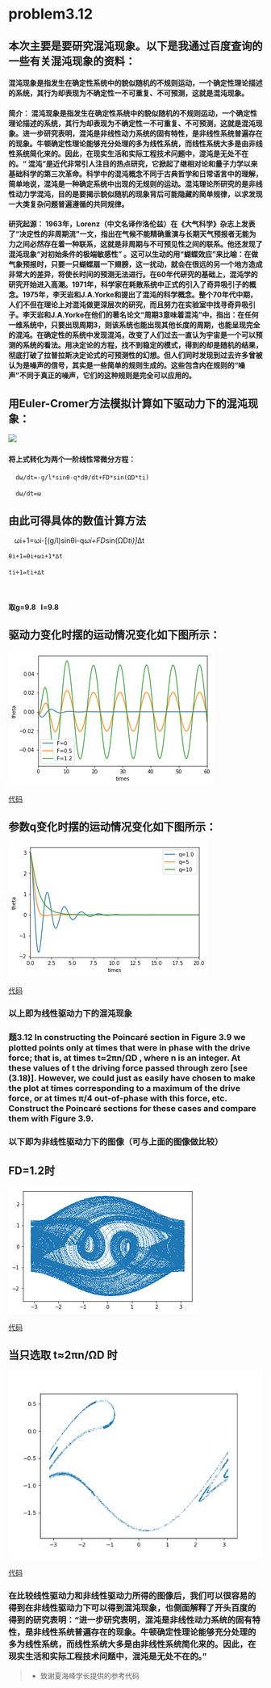 # problem3.12

## 本次主要是要研究混沌现象。以下是我通过百度查询的一些有关混沌现象的资料：

#### 混沌现象是指发生在确定性系统中的貌似随机的不规则运动，一个确定性理论描述的系统，其行为却表现为不确定性一不可重复、不可预测，这就是混沌现象。

#### 简介： 混沌现象是指发生在确定性系统中的貌似随机的不规则运动，一个确定性理论描述的系统，其行为却表现为不确定性一不可重复、不可预测，这就是混沌现象。进一步研究表明，混沌是非线性动力系统的固有特性，是非线性系统普遍存在的现象。牛顿确定性理论能够充分处理的多为线性系统，而线性系统大多是由非线性系统简化来的。因此，在现实生活和实际工程技术问题中，混沌是无处不在的。“ 混沌”是近代非常引人注目的热点研究，它掀起了继相对论和量子力学以来基础科学的第三次革命。科学中的混沌概念不同于古典哲学和日常语言中的理解，简单地说，混沌是一种确定系统中出现的无规则的运动。混沌理论所研究的是非线性动力学混沌，目的是要揭示貌似随机的现象背后可能隐藏的简单规律，以求发现一大类复杂问题普遍遵循的共同规律。

#### 研究起源： 1963年，Lorenz（中文名译作洛伦兹）在《大气科学》杂志上发表了“决定性的非周期流”一文，指出在气候不能精确重演与长期天气预报者无能为力之间必然存在着一种联系，这就是非周期与不可预见性之间的联系。他还发现了混沌现象“对初始条件的极端敏感性” 。这可以生动的用“蝴蝶效应”来比喻：在做气象预报时，只要一只蝴蝶扇一下翅膀，这一扰动，就会在很远的另一个地方造成非常大的差异，将使长时间的预测无法进行。在60年代研究的基础上，混沌学的研究开始进入高潮。1971年，科学家在耗散系统中正式的引入了奇异吸引子的概念。1975年，李天岩和J.A.Yorke和提出了混沌的科学概念。整个70年代中期，人们不但在理论上对混沌做更深层次的研究，而且努力在实验室中找寻奇异吸引子。李天岩和J.A.Yorke在他们的著名论文“周期3意味着混沌”中，指出：在任何一维系统中，只要出现周期3，则该系统也能出现其他长度的周期，也能呈现完全的混沌。在确定性的系统中发现混沌，改变了人们过去一直认为宇宙是一个可以预测的系统的看法。用决定论的方程，找不到稳定的模式，得到的却是随机的结果，彻底打破了拉普拉斯决定论式的可预测性的幻想。但人们同时发现到过去许多曾被认为是噪声的信号，其实是一些简单的规则生成的。这些包含内在规则的“噪声”不同于真正的噪声，它们的这种规则是完全可以应用的。


## 用Euler-Cromer方法模拟计算如下驱动力下的混沌现象：

![](https://github.com/zhaozhanyi0804/computationalphysics_N2015301020052/blob/master/Homework_7/7-6.jpg)

#### 将上式转化为两个一阶线性常微分方程：
      dω/dt=-g/l*sinθ-q*dθ/dt+FD*sin(ΩD*ti)
      
      dω/dt=ω

## 由此可得具体的数值计算方法

    ωi+1=ωi-[(g/l)sinθi-q*ωi+FD*sin(ΩD*ti)]*∆t
   
    θi+1=θi+ωi+1*∆t
   
    ti+1=ti+∆t
   
   
 #### 取g=9.8   l=9.8
   
 ## 驱动力变化时摆的运动情况变化如下图所示：
 
 ![](https://github.com/zhangsheng999/1111/blob/master/d.png?raw=true)
 
 [代码](https://github.com/zhangsheng999/1111/blob/master/d.1.txt)
 
 
 
 ## 参数q变化时摆的运动情况变化如下图所示：
 
 ![](https://github.com/zhangsheng999/1111/blob/master/e.png?raw=true)
 
 [代码](https://github.com/zhangsheng999/1111/blob/master/e.1.txt)
 
 
 ### 以上即为线性驱动力下的混沌现象
 
 
 ### 题3.12 In constructing the Poincaré section in Figure 3.9 we plotted points only at times that were in phase with the drive force; that is, at times t≈2πn/ΩD , where n is an integer. At these values of t the driving force passed through zero [see (3.18)]. However, we could just as easily have chosen to make the plot at times corresponding to a maximum of the drive force, or at times π/4  out-of-phase with this force, etc. Construct the Poincaré sections for these cases and compare them with Figure 3.9.
 
 ### 以下即为非线性驱动力下的图像（可与上面的图像做比较）
 ## FD=1.2时
 
 ![](https://github.com/zhangsheng999/1111/blob/master/f.png?raw=true)
 
 
 [代码](https://github.com/zhangsheng999/1111/blob/master/f.1.txt)
 
 
 
 ## 当只选取 t≈2πn/ΩD 时
 
 ![](https://github.com/zhangsheng999/1111/blob/master/g.png?raw=true)
 
 
 [代码](https://github.com/zhangsheng999/1111/blob/master/g.1.txt)
 
 ### 在比较线性驱动力和非线性驱动力所得的图像后，我们可以很容易的得到在非线性驱动力下可以得到混沌现象，也侧面解释了开头百度的得到的研究表明：“进一步研究表明，混沌是非线性动力系统的固有特性，是非线性系统普遍存在的现象。牛顿确定性理论能够充分处理的多为线性系统，而线性系统大多是由非线性系统简化来的。因此，在现实生活和实际工程技术问题中，混沌是无处不在的。”
 
 
 
 > * 致谢夏海峰学长提供的参考代码
 
